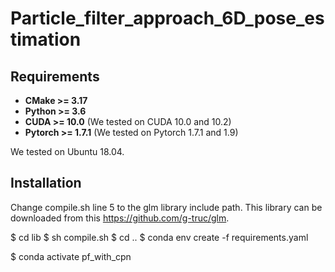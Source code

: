 # Particle_filter_approach_6D_pose_estimation

## Requirements
 * __CMake >= 3.17__
 * __Python >= 3.6__
 * __CUDA >= 10.0__     (We tested on CUDA 10.0 and 10.2)
 * __Pytorch >= 1.7.1__ (We tested on Pytorch 1.7.1 and 1.9)

We tested on Ubuntu 18.04.

## Installation

Change compile.sh line 5 to the glm library include path. This library can be downloaded from this <https://github.com/g-truc/glm>.


  $ cd lib
  $ sh compile.sh
  $ cd ..
  $ conda env create -f requirements.yaml
  
  
  $ conda activate pf_with_cpn
